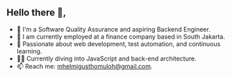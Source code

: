 ## Hello there 👋,

- 🎯 I'm a Software Quality Assurance and aspiring Backend Engineer.
- :briefcase: I am currently employed at a finance company based in South Jakarta.
- 🧠 Passionate about web development, test automation, and continuous learning.
- 🏊‍♂️ Currently diving into JavaScript and back-end architecture.
- 📫 Reach me: mhelmigusthomuloh@gmail.com.

<!--
**mhelmiii/mhelmiii** is a ✨ _special_ ✨ repository because its `README.md` (this file) appears on your GitHub profile.

Here are some ideas to get you started:

🔭 I’m currently working on Finance Company at South Jakarta
🎯 I'm a Software Quality Assurance and aspiring Backend Developer  
🧠 Passionate about clean code, test automation, and continuous learning  
🚀 Currently diving into Java, JavaScript, and back-end architecture  
📦 Portfolio: [herumi.dev](https://herumi.dev)  
📫 Reach me: herumi@example.com  
-->
